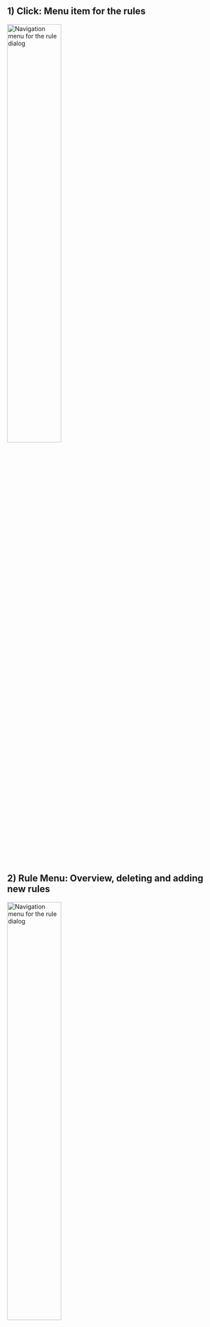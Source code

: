## 1) Click: Menu item for the rules

<img src="https://wekan.github.io/ifttt/main_menu-ifttt.png" width="50%" alt="Navigation menu for the rule dialog" />


## 2) Rule Menu: Overview, deleting and adding new rules
<img src="https://wekan.github.io/ifttt/ifttt_main_dialog.PNG" width="50%" alt="Navigation menu for the rule dialog" />


## 2a) Add new rule : Triggers
Current there a three types of triggers
## Tigger: Board
* create card
* card moved to
* card moved from
## Tigger: Card
* added/removed label, attachement, person
## Tigger: Checklist
* checklist added/removed
* check item checked/unchecked
* checklist completed

## 2b) Add new rule : Actions
For every Triggers there a 4 groups of actions
## Action: Board
* move card to list
* move to top/bottom
* archive/unarchive
## Action: Card
* add/remove label, attachement, person
* set title/description
## Action: Checklists
checklist add/remove
check/uncheck item
## Action: Mail
* send email to

# Example
* Rule 1: When a card is added to the board -> Add label yellow
* Rule 2: When a card is moved to list List 2 -> Add checklist ToDo
* Rule 3: When a card is added to the List 1 -> Add label blue

<img src="https://wekan.github.io/ifttt/how_to_work_with_rules.gif" width="50%" alt="gif animation for rules" />
